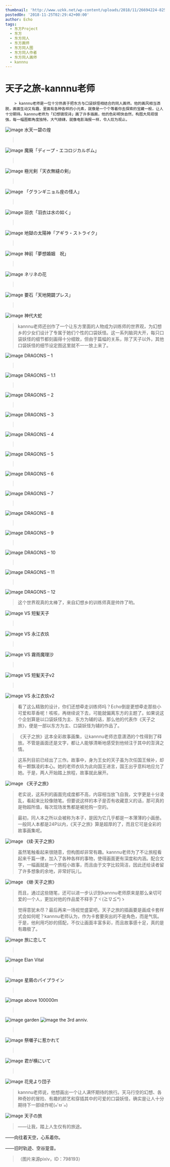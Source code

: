 ```yaml
---
thumbnail: 'http://www.uzkk.net/wp-content/uploads/2018/11/26694224-825x510.png'
postedOn: '2018-11-25T02:29:42+00:00'
author: Echo
tags:
  - 东方Project
  - 东方
  - 东方同人
  - 东方画师
  - 东方同人图
  - 东方同人作者
  - 东方同人画师
  - kannnu
---
```


# 天子之旅-kannnu老师

		> kannnu老师是一位十分热衷于把东方与口袋妖怪相结合的同人画师。他的画风相当洒脱，画面生动又有趣，里面有各种各样的小元素，就像是一个个等着你去探索的宝藏一般，让人十分期待。kannnu老师为「幻想镜现诗」画了许多插画，他的色彩明快自然，构图大局观很强，每一幅图都角度独特，大气磅礴，就像电影海报一样，令人叹为观止。

> 

![image](http://www.uzkk.net/wp-content/uploads/2018/11/32258569.png)
水天一碧の煌
>  

![image](http://www.uzkk.net/wp-content/uploads/2018/11/32121828.png)
魔廃「ディープ・エコロジカルボム」
>  

![image](http://www.uzkk.net/wp-content/uploads/2018/11/35711351_p0.png)
極光剣「天衣無縫の剣」
>  

![image](http://www.uzkk.net/wp-content/uploads/2018/11/35692250_p0.png)
「グランギニョル座の怪人」
>  

![image](http://www.uzkk.net/wp-content/uploads/2018/11/35628351.png)
羽衣「羽衣は水の如く」
>  

![image](http://www.uzkk.net/wp-content/uploads/2018/11/23434424.png)
地獄の太陽神「アギラ・ストライク」
>  

![image](http://www.uzkk.net/wp-content/uploads/2018/11/27185538.png)
神前「夢想婚姻　祝」
>  

![image](http://www.uzkk.net/wp-content/uploads/2018/11/25168069.png)
ネリネの花
>  

![image](http://www.uzkk.net/wp-content/uploads/2018/11/35616984_p0.png)
要石「天地開闢プレス」
>  

![image](http://www.uzkk.net/wp-content/uploads/2018/11/23434628.png)
神代大蛇
> kannnu老师还创作了一个让东方里面的人物成为训练师的世界观，为幻想乡的少女们设计了专属于她们个性的口袋妖怪。这一系列脑洞大开，每只口袋妖怪的细节都刻画得十分细致，但由于篇幅的关系，除了天子以外，其他口袋妖怪的细节设定图这里就不一一放上来了。

![image](http://www.uzkk.net/wp-content/uploads/2018/11/40401279_p33.jpg)
DRAGONS – 1
>  

![image](http://www.uzkk.net/wp-content/uploads/2018/11/40401279_p34.jpg)
DRAGONS – 1.1
>  

![image](http://www.uzkk.net/wp-content/uploads/2018/11/40401279_p35.jpg)
DRAGONS – 2
>  

![image](http://www.uzkk.net/wp-content/uploads/2018/11/40401279_p1.jpg)
DRAGONS – 3
>  

![image](http://www.uzkk.net/wp-content/uploads/2018/11/40401279_p9.jpg)
DRAGONS – 4
>  

![image](http://www.uzkk.net/wp-content/uploads/2018/11/40401279_p13.jpg)
DRAGONS – 5
>  

![image](http://www.uzkk.net/wp-content/uploads/2018/11/40401279_p17.jpg)
DRAGONS – 6
>  

![image](http://www.uzkk.net/wp-content/uploads/2018/11/40401279_p19.jpg)
DRAGONS – 7
>  

![image](http://www.uzkk.net/wp-content/uploads/2018/11/40401279_p21.jpg)
DRAGONS – 8
>  

![image](http://www.uzkk.net/wp-content/uploads/2018/11/40401279_p23.jpg)
DRAGONS – 9
>  

![image](http://www.uzkk.net/wp-content/uploads/2018/11/40401279_p25.jpg)
DRAGONS – 10
>  

![image](http://www.uzkk.net/wp-content/uploads/2018/11/40401279_p31.jpg)
DRAGONS – 11
>  

![image](http://www.uzkk.net/wp-content/uploads/2018/11/40401279_p0.jpg)
DRAGONS – 12
> 这个世界观真的太棒了，来自幻想乡的训练师真是帅炸了哟。

![image](http://www.uzkk.net/wp-content/uploads/2018/11/25561024_p0.png)
VS 短髪天子
>  

![image](http://www.uzkk.net/wp-content/uploads/2018/11/25653769_p0.png)
VS 永江衣玖
>  

![image](http://www.uzkk.net/wp-content/uploads/2018/11/32995922_p0.png)
VS 霧雨魔理沙
>  

![image](http://www.uzkk.net/wp-content/uploads/2018/11/32376296_p0.png)
VS 短髪天子v2
>  

![image](http://www.uzkk.net/wp-content/uploads/2018/11/32789767_p0.png)
VS 永江衣玖v2
> 看了这么精致的设计，你们还想牵走训练师吗？Echo倒是更想牵走那些小可爱和萃香呢！咳咳，再继续说下去，可能就偏离东方的主题了。如果说这个企划算是以口袋妖怪为主、东方为辅的话，那么他的代表作《天子之旅》，便是一部以东方为主、口袋妖怪为辅的作品了。

> 《天子之旅》这本全彩故事画集，让kannnu老师恣意潇洒的个性得到了释放。不管是画面还是文字，都让人能够清晰地感受到他倾注于其中的澎湃之情。

> 这系列目前已经出了三作。故事中，身为王女的天子虽为次任国王候补，却有一颗飘凌的本心。她的老师衣玖为此向国王进言，国王出乎意料地应允了她。于是，两人开始踏上旅程，故事就此展开。

![image](http://www.uzkk.net/wp-content/uploads/2018/11/07.jpg)
《天子之旅》
> 老实说，这系列的画面完成度都不高，内容相当放飞自我，文字更是十分凌乱，看起来比较像随笔。但要说这样的本子是否有收藏意义的话，那可真的是物超所值，每次现场发售都是被抢购一空的。

> 最初，同人本之所以会被称为本子，是因为它几乎都是一本薄薄的小画册。一般同人本都是24P以内，《天子之旅》算是超厚的了，而且它可是全彩的故事画集呢。

![image](http://www.uzkk.net/wp-content/uploads/2018/11/006-1.jpg)
《续·天子之旅》
> 虽然笔触看起来很随意，但构图却非常有趣。kannnu老师为了不让旅程看起来千篇一律，加入了各种各样的事物，使得画面更有深度和内涵。配合文字，一幅画就是一个旅程小故事，而且由于文字比较简洁，因此还给读者留了许多想象的余地，非常好玩儿。

![image](http://www.uzkk.net/wp-content/uploads/2018/11/10-2.jpg)
《继·天子之旅》
> 而且，通过这些随笔，还可以进一步认识到kannnu老师原来是那么亲切可爱的一个人，更加对他的作品爱不释手了ヾ(≧∇≦*)ゝ

> 觉得意犹未尽？最后再来一场视觉盛宴吧。天子之旅的插画要是画成卡套样式会如何呢？kannnu老师认为，作为卡套要突出的不是角色，而是气氛。于是，他利用巧妙的搭配，不仅让画面丰富多彩，而且故事感十足，真的是有趣极了。

![image](http://www.uzkk.net/wp-content/uploads/2018/11/26694224.png)
旅に恋して
>  

![image](http://www.uzkk.net/wp-content/uploads/2018/11/23680434_p0.jpg)
Elan Vital
>  

![image](http://www.uzkk.net/wp-content/uploads/2018/11/43318945.png)
星屑のパイプライン
>  

![image](http://www.uzkk.net/wp-content/uploads/2018/11/24442495.png)
above 100000m
>  

![image](http://www.uzkk.net/wp-content/uploads/2018/11/28932261_p0-1.png)
garden
![image](http://www.uzkk.net/wp-content/uploads/2018/11/37499736_p0.png)
the 3rd anniv.
>  

![image](http://www.uzkk.net/wp-content/uploads/2018/11/28761055.png)
祭囃子に惹かれて
>  

![image](http://www.uzkk.net/wp-content/uploads/2018/11/26738432.png)
君が横にいて
>  

![image](http://www.uzkk.net/wp-content/uploads/2018/11/35580095_p0.png)
花見より団子
> kannnu老师说，他想画出一个让人满怀期待的旅行。天马行空的幻想、各种奇妙的冒险、有趣的颜艺和穿插其中的可爱的口袋妖怪，确实是让人十分期待下一部续作呢(๑′ㅂ`๑)

![image](http://www.uzkk.net/wp-content/uploads/2018/11/35443328_p0.png)
天子の旅
> ——让我，踏上人生仅有的旅途。

——向往着天空，心系着你。

——旧时轨迹、空谷跫音。

> （图片来源pixiv，ID：798193）

	